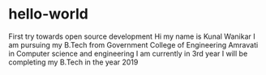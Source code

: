 # hello-world
First try towards open source development
Hi my name is Kunal Wanikar
I am pursuing my B.Tech from Government College of Engineering Amravati in Computer science and engineering 
I am currently in 3rd year 
I will be completing my B.Tech in the year 2019
